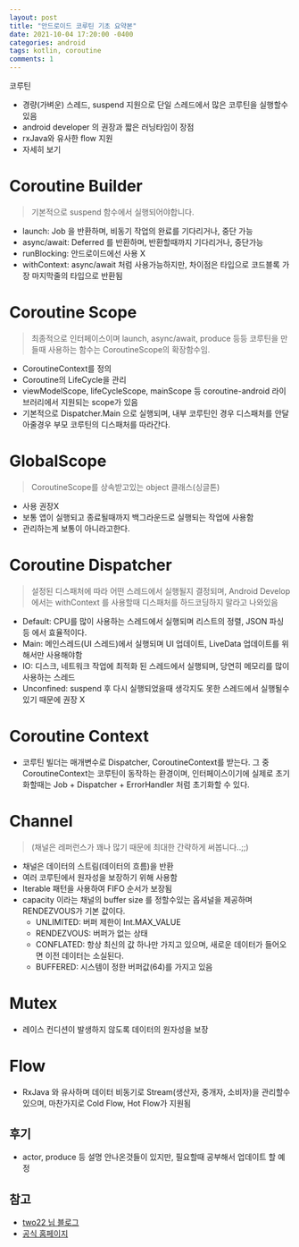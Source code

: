 ```yaml
---
layout: post
title: "안드로이드 코루틴 기초 요약본"
date: 2021-10-04 17:20:00 -0400
categories: android
tags: kotlin, coroutine
comments: 1
---
```


코루틴


- 경량(가벼운) 스레드, suspend 지원으로 단일 스레드에서 많은 코루틴을 실행할수 있음
- android developer 의 권장과 짧은 러닝타임이 장점
- rxJava와 유사한 flow 지원
- 자세히 보기

# Coroutine Builder
> 기본적으로 suspend 함수에서 실행되어야합니다.

- launch: Job 을 반환하며, 비동기 작업의 완료를 기다리거나, 중단 가능
- async/await: Deferred<T> 를 반환하며, 반환할때까지 기다리거나, 중단가능
- runBlocking: 안드로이드에선 사용 X
- withContext: async/await 처럼 사용가능하지만,
    차이점은 <T> 타입으로 코드블록 가장 마지막줄의 타입으로 반환됨

# Coroutine Scope
> 최종적으로 인터페이스이며 launch, async/await, produce 등등 코루틴을 만들때 사용하는 함수는 CoroutineScope의 확장함수임.

- CoroutineContext를 정의
- Coroutine의 LifeCycle을 관리
- viewModelScope, lifeCycleScope, mainScope 등 coroutine-android 라이브러리에서 지원되는 scope가 있음
- 기본적으로 Dispatcher.Main 으로 실행되며, 
    내부 코루틴인 경우 디스패처를 안달아줄경우 부모 코루틴의 디스패처를 따라간다.

# GlobalScope
> CoroutineScope를 상속받고있는 object 클래스(싱글톤)

- 사용 권장X
- 보통 앱이 실행되고 종료될때까지 백그라운드로 실행되는 작업에 사용함
- 관리하는게 보통이 아니라고한다.

# Coroutine Dispatcher
> 설정된 디스패처에 따라 어떤 스레드에서 실행될지 결정되며, 
Android Develop에서는 withContext 를 사용할때 디스패처를 하드코딩하지 말라고 나와있음

- Default: CPU를 많이 사용하는 스레드에서 실행되며 리스트의 정렬, JSON 파싱등 에서 효율적이다.
- Main: 메인스레드(UI 스레드)에서 실행되며 UI 업데이트, LiveData 업데이트를 위해서만 사용해야함
- IO: 디스크, 네트워크 작업에 최적화 된 스레드에서 실행되며, 당연히 메모리를 많이 사용하는 스레드
- Unconfined: suspend 후 다시 실행되었을때 생각지도 못한 스레드에서 실행될수 있기 때문에 권장 X

# Coroutine Context
- 코루틴 빌더는 매개변수로 Dispatcher, CoroutineContext를 받는다.
그 중 CoroutineContext는 코루틴이 동작하는 환경이며, 인터페이스이기에 실제로 초기화할때는
Job + Dispatcher + ErrorHandler 처럼 초기화할 수 있다.

# Channel
> (채널은 레퍼런스가 꽤나 많기 때문에 최대한 간략하게 써봅니다..;;)

- 채널은 데이터의 스트림(데이터의 흐름)을 반환
- 여러 코루틴에서 원자성을 보장하기 위해 사용함
- Iterable 패턴을 사용하여 FIFO 순서가 보장됨
- capacity 이라는 채널의 buffer size 를 정할수있는 옵셔널을 제공하며 RENDEZVOUS가 기본 값이다. 
    - UNLIMITED: 버퍼 제한이 Int.MAX_VALUE
    - RENDEZVOUS: 버퍼가 없는 상태
    - CONFLATED: 항상 최신의 값 하나만 가지고 있으며, 새로운 데이터가 들어오면 이전 데이터는 소실된다.
    - BUFFERED: 시스템이 정한 버퍼값(64)를 가지고 있음

# Mutex
- 레이스 컨디션이 발생하지 않도록 데이터의 원자성을 보장

# Flow
- RxJava 와 유사하며 데이터 비동기로 Stream(생산자, 중개자, 소비자)을 관리할수 있으며, 마찬가지로 Cold Flow, Hot Flow가 지원됨


## 후기
- actor, produce 등 설명 안나온것들이 있지만, 필요할때 공부해서 업데이트 할 예정

## 참고
- [two22 님 블로그](https://two22.tistory.com/23)
- [공식 홈페이지](https://developer.android.com/kotlin/coroutines/coroutines-adv?hl=ko)
